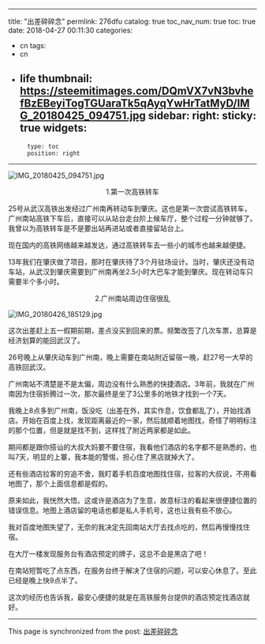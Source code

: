 
---
title: "出差碎碎念"
permlink: 276dfu
catalog: true
toc_nav_num: true
toc: true
date: 2018-04-27 00:11:30
categories:
- cn
tags:
- cn
- life
thumbnail: https://steemitimages.com/DQmVX7vN3bvhefBzEBeyiTogTGUaraTk5qAyqYwHrTatMyD/IMG_20180425_094751.jpg
sidebar:
    right:
        sticky: true
widgets:
    -
        type: toc
        position: right
---


![IMG_20180425_094751.jpg](https://steemitimages.com/DQmVX7vN3bvhefBzEBeyiTogTGUaraTk5qAyqYwHrTatMyD/IMG_20180425_094751.jpg)

<center>1.第一次高铁转车</center>

25号从武汉高铁出发经过广州南再转动车到肇庆。这也是第一次尝试高铁转车，广州南站高铁下车后，直接可以从站台走台阶上候车厅，整个过程一分钟就够了。我曾以为高铁转车是不是要出站再进站或者直接留站台上。

现在国内的高铁网络越来越发达，通过高铁转车去一些小的城市也越来越便捷。

13年我们在肇庆做了项目，那时在肇庆待了3个月驻场设计。当时，肇庆还没有动车站，从武汉到肇庆需要到广州南再坐2.5小时大巴车才能到肇庆。现在转动车只需要半个多小时。


<center>2.广州南站周边住宿很乱</center>

![IMG_20180426_185129.jpg](https://steemitimages.com/DQmP2omN4C1hys2GAEmNW5WAXXziNwV4RcTEQqNM5Me9Eui/IMG_20180426_185129.jpg)

这次出差赶上五一假期前期，差点没买到回来的票。频繁改签了几次车票，总算是经济划算的能回武汉了。

26号晚上从肇庆动车到广州南，晚上需要在南站附近留宿一晚，赶27号一大早的高铁回武汉。

广州南站不清楚是不是太偏，周边没有什么熟悉的快捷酒店。3年前，我就在广州南因为住宿折腾过一次，那次最终是坐了3公里多的地铁才找到一个7天。

我晚上8点多到广州南，饭没吃（出差在外，其实作息，饮食都乱了），开始找酒店。开始在百度上找，发现距离最近的一家，然后就顺着地图找，奇怪了明明标注的那个位置，但是就是找不到，这样找了附近两家都是如此。

期间都是跟你搭讪的大叔大妈要不要住宿，我看他们酒店的名字都不是熟悉的，也叫7天，明显的上寨，我本能的警惕，担心住了黑店就掉大了。

还有些酒店拉客的穷追不舍，我盯着手机百度地图找住宿，拉客的大叔说，不用看地图了，那个上面信息都是假的。

原来如此，我恍然大悟。这或许是酒店为了生意，故意标注的看起来很便捷位置的错误信息。地图上酒店留的电话也都是私人手机号，这也让我有些不放心。

我对百度地图失望了，无奈的我决定先回南站大厅去找点吃的，然后再慢慢找住宿。

在大厅一楼发现服务台有酒店预定的牌子，这总不会是黑店了吧！

在南站短暂吃了点东西，在服务台终于解决了住宿的问题，可以安心休息了。至此已经是晚上快9点半了。

这次的经历也告诉我，最安心便捷的就是在高铁服务台提供的酒店预定找酒店就好。

- - -

This page is synchronized from the post: [出差碎碎念](https://steemit.com/@yellowbird/276dfu)
